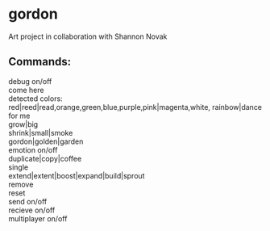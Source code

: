 # gordon
Art project in collaboration with Shannon Novak  

## Commands:

debug on/off  
come here  
detected colors: red|reed|read,orange,green,blue,purple,pink|magenta,white, rainbow|dance for me  
grow|big  
shrink|small|smoke  
gordon|golden|garden  
emotion on/off  
duplicate|copy|coffee  
single  
extend|extent|boost|expand|build|sprout  
remove  
reset  
send on/off  
recieve on/off  
multiplayer on/off  
